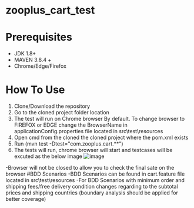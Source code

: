 # zooplus_cart_test
# Prerequisites
- JDK 1.8+
- MAVEN 3.8.4 +
- Chrome/Edge/Firefox 
# How To Use
1. Clone/Download the repository
2. Go to the cloned project folder location
3. The test will run on Chrome browser By default. To change browser to FIREFOX or EDGE change the BrowserName in applicationConfig.properties file located in src\test\resources 
4. Open cmd from the cloned the cloned project where the pom.xml exists
5. Run (mvn test -Dtest="com.zooplus.cart.**") 
6. The tests will run, chrome browser will start and testcases will be excuted as the below image
![image](https://user-images.githubusercontent.com/102529622/167728586-0f56c32b-8f6b-4ecd-bd92-a033de6778df.png)

-Browser will not be closed to allow you to check the final sate on the browser
#BDD Scenarios
-BDD Scenarios can be found in cart.feature file located in src\test\resources
-For BDD Scenarios with minimum order and shipping fees/free delivery condition changes regarding to the subtotal prices and shipping countries (boundary analysis should be applied for better coverage) 






